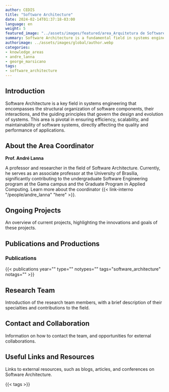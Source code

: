 ```yaml
---
author: CEDIS
title: "Software Architecture"
date: 2024-02-14T01:37:18-03:00
language: en
weight: 5
featured_image: "../assets/images/featured/area_Arquitetura de Software.png"
summary: Software Architecture is a fundamental field in systems engineering involving the structural organization of software components, their interactions, and the guiding principles that define the design and evolution of systems. This area is crucial for ensuring the efficiency, scalability, and maintainability of software systems, directly impacting the quality and performance of applications.
authorimage: ../assets/images/global/author.webp
categories:
- knowledge_areas
- andre_lanna
- george_marsicano
tags: 
- software_architecture
---
```

## Introduction
Software Architecture is a key field in systems engineering that encompasses the structural organization of software components, their interactions, and the guiding principles that govern the design and evolution of systems. This area is pivotal in ensuring efficiency, scalability, and maintainability of software systems, directly affecting the quality and performance of applications.

## About the Area Coordinator
**Prof. André Lanna**

A professor and researcher in the field of Software Architecture. Currently, he serves as an associate professor at the University of Brasília, significantly contributing to the undergraduate Software Engineering program at the Gama campus and the Graduate Program in Applied Computing. Learn more about the coordinator {{< link-interno "/people/andre_lanna" "here" >}}.

## Ongoing Projects
An overview of current projects, highlighting the innovations and goals of these projects.

## Publications and Productions
### Publications

{{< publications year="" type="" notypes="" tags="software_architecture" notags="" >}}

## Research Team
Introduction of the research team members, with a brief description of their specialties and contributions to the field.

## Contact and Collaboration
Information on how to contact the team, and opportunities for external collaborations.

## Useful Links and Resources
Links to external resources, such as blogs, articles, and conferences on Software Architecture.

{{< tags >}}